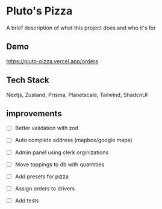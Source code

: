 
# Pluto's Pizza

A brief description of what this project does and who it's for


## Demo

https://pluto-pizza.vercel.app/orders

## Tech Stack

Nextjs, Zustand, Prisma, Planetscale, Tailwind, ShadcnUI


## improvements 

- [ ] Better validation with zod
- [ ] Auto complete address (mapbox/google maps)
- [ ] Admin panel using clerk orginizations
- [ ] Move toppings to db with quantities
- [ ] Add presets for pizza
- [ ] Assign orders to drivers
- [ ] Add tests 



